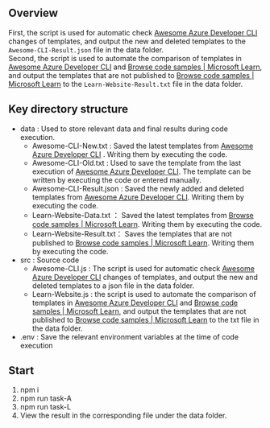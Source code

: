 ## Overview
First, the script is used for automatic check [Awesome Azure Developer CLI](https://azure.github.io/awesome-azd/?tags=msft) changes of templates, and output the new and deleted templates to the `Awesome-CLI-Result.json` file in the data folder.   
Second, the script is used to automate the comparison of templates in [Awesome Azure Developer CLI](https://azure.github.io/awesome-azd/?tags=msft) and [Browse code samples | Microsoft Learn](https://learn.microsoft.com/en-us/samples/browse/?expanded=azure&languages=azdeveloper), and output the templates that are not published to [Browse code samples | Microsoft Learn](https://learn.microsoft.com/en-us/samples/browse/?expanded=azure&languages=azdeveloper) to the `Learn-Website-Result.txt` file in the data folder.

## Key directory structure

- data : Used to store relevant data and final results during code execution.
    - Awesome-CLI-New.txt : Saved the latest templates from [Awesome Azure Developer CLI](https://azure.github.io/awesome-azd/?tags=msft) . Writing them by executing the code.
    - Awesome-CLI-Old.txt : Used to save the template from the last execution of [Awesome Azure Developer CLI](https://azure.github.io/awesome-azd/?tags=msft). The template can be written by executing the code or entered manually.
    - Awesome-CLI-Result.json : Saved the newly added and deleted templates from [Awesome Azure Developer CLI](https://azure.github.io/awesome-azd/?tags=msft). Writing them by executing the code.
    - Learn-Website-Data.txt ： Saved the latest templates from [Browse code samples | Microsoft Learn](https://learn.microsoft.com/en-us/samples/browse/?expanded=azure&languages=azdeveloper). Writing them by executing the code.
    - Learn-Website-Result.txt： Saves the templates that are not published to [Browse code samples | Microsoft Learn](https://learn.microsoft.com/en-us/samples/browse/?expanded=azure&languages=azdeveloper). Writing them by executing the code.
- src : Source code
    - Awesome-CLI.js : The script is used for automatic check [Awesome Azure Developer CLI](https://azure.github.io/awesome-azd/?tags=msft) changes of templates, and output the new and deleted templates to a json file in the data folder. 
    - Learn-Website.js : the script is used to automate the comparison of templates in [Awesome Azure Developer CLI](https://azure.github.io/awesome-azd/?tags=msft) and [Browse code samples | Microsoft Learn](https://learn.microsoft.com/en-us/samples/browse/?expanded=azure&languages=azdeveloper), and output the templates that are not published to [Browse code samples | Microsoft Learn](https://learn.microsoft.com/en-us/samples/browse/?expanded=azure&languages=azdeveloper) to the txt file in the data folder.
- .env : Save the relevant environment variables at the time of code execution


## Start
1. npm i
2. npm run task-A
3. npm run task-L
4. View the result in the corresponding file under the data folder.